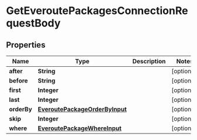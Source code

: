 

# GetEveroutePackagesConnectionRequestBody


## Properties

Name | Type | Description | Notes
------------ | ------------- | ------------- | -------------
**after** | **String** |  |  [optional]
**before** | **String** |  |  [optional]
**first** | **Integer** |  |  [optional]
**last** | **Integer** |  |  [optional]
**orderBy** | [**EveroutePackageOrderByInput**](EveroutePackageOrderByInput.md) |  |  [optional]
**skip** | **Integer** |  |  [optional]
**where** | [**EveroutePackageWhereInput**](EveroutePackageWhereInput.md) |  |  [optional]



